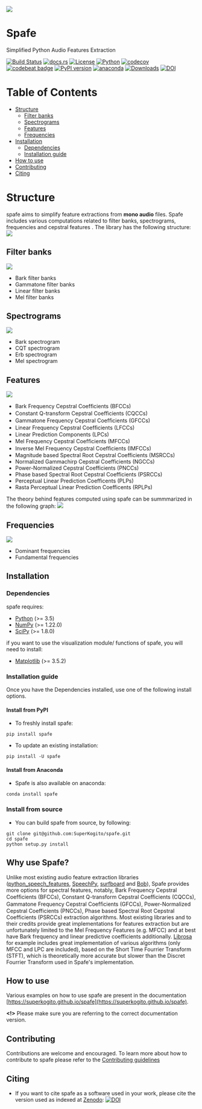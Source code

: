 ![](https://github.com/SuperKogito/spafe/blob/master/media/logo.png?raw=true)

# Spafe

Simplified Python Audio Features Extraction

[![Build Status](https://github.com/SuperKogito/spafe/actions/workflows/ci.yml/badge.svg)](https://github.com/SuperKogito/spafe/actions)
[![docs.rs](https://img.shields.io/docsrs/docs)](https://superkogito.github.io/spafe/)
[![License](https://img.shields.io/badge/license-BSD%203--Clause%20License%20(Revised)%20-blue)](https://github.com/SuperKogito/spafe/blob/master/LICENSE)
[![Python](https://img.shields.io/badge/python-3.5%20%7C%203.6%20%7C%203.7%20%7C%203.8%20%7C%203.9%20%7C%203.10-blue)](https://www.python.org/doc/versions/)
[![codecov](https://codecov.io/gh/SuperKogito/spafe/branch/master/graph/badge.svg)](https://codecov.io/gh/SuperKogito/spafe)
[![codebeat badge](https://codebeat.co/badges/97f81ec3-b8a3-42ff-a9f5-f6cf165f4448)](https://codebeat.co/projects/github-com-superkogito-spafe-master)
[![PyPI version](https://badge.fury.io/py/spafe.svg)](https://badge.fury.io/py/spafe)
[![anaconda](https://anaconda.org/superkogito/spafe/badges/version.svg)](https://anaconda.org/SuperKogito/spafe)
[![Downloads](https://pepy.tech/badge/spafe)](https://pepy.tech/project/spafe)
[![DOI](https://zenodo.org/badge/DOI/10.5281/zenodo.6824667.svg)](https://doi.org/10.5281/zenodo.6824667)


#  Table of Contents

- [Structure](#Structure)
  - [Filter banks](#Filter-banks)
  - [Spectrograms](#Spectrograms)
  - [Features](#Features)
  - [Frequencies](#Frequencies)
- [Installation](#Installation)
  - [Dependencies](#Dependencies)
  - [Installation guide](#Installation-guide)
- [How to use](#How-to-use)
- [Contributing](#Contributing)
- [Citing](#Citing)

# Structure
spafe aims to simplify feature extractions from **mono audio** files.
Spafe includes various computations related to filter banks, spectrograms, frequencies and cepstral features .
The library has the following structure:
![](https://github.com/SuperKogito/spafe/raw/master/media/spafe-structure.png)

## Filter banks
![](https://github.com/SuperKogito/spafe/blob/master/media/bark_fbanks.png?raw=true)
  - Bark filter banks
  - Gammatone filter banks
  - Linear filter banks
  - Mel filter banks

## Spectrograms
![](https://github.com/SuperKogito/spafe/blob/master/media/melspectrogram.png?raw=true)  
  - Bark spectrogram
  - CQT spectrogram
  - Erb spectrogram
  - Mel spectrogram

## Features
![](https://github.com/SuperKogito/spafe/blob/master/media/gfcc.png?raw=true)
  - Bark Frequency Cepstral Coefﬁcients (BFCCs)
  - Constant Q-transform Cepstral Coeﬃcients (CQCCs)
  - Gammatone Frequency Cepstral Coefﬁcients (GFCCs)
  - Linear Frequency Cepstral Coefﬁcients (LFCCs)
  - Linear Prediction Components (LPCs)
  - Mel Frequency Cepstral Coefﬁcients (MFCCs)
  - Inverse Mel Frequency Cepstral Coefﬁcients (IMFCCs)
  - Magnitude based Spectral Root Cepstral Coefficients (MSRCCs)
  - Normalized Gammachirp Cepstral Coefficients (NGCCs)
  - Power-Normalized Cepstral Coefficients (PNCCs)
  - Phase based Spectral Root Cepstral Coefficients (PSRCCs)
  - Perceptual Linear Prediction Coefficents (PLPs)
  - Rasta Perceptual Linear Prediction Coefficents (RPLPs)

The theory behind features computed using spafe can be summmarized in the following graph:
![](https://github.com/SuperKogito/spafe/blob/master/media/features-extraction-algorithms.png?raw=true)

## Frequencies
![](https://github.com/SuperKogito/spafe/blob/master/media/dominant_frequencies.png?raw=true)
  - Dominant frequencies
  - Fundamental frequencies

## Installation
### Dependencies

spafe requires:

-	[Python](https://www.python.org/) (>= 3.5)
-	[NumPy](https://numpy.org/) (>= 1.22.0)
-	[SciPy](https://scipy.org/) (>= 1.8.0)

if you want to use the visualization module/ functions of spafe, you will need to install:

- [Matplotlib](https://matplotlib.org/) (>= 3.5.2)


### Installation guide
Once you have the Dependencies installed, use one of the following install options.

#### Install from PyPI
- To freshly install spafe:
```
pip install spafe
```
-  To update an existing installation:
```
pip install -U spafe
```

#### Install from Anaconda
- Spafe is also available on anaconda:
```
conda install spafe
```

### Install from source
- You can build spafe from source, by following:
```
git clone git@github.com:SuperKogito/spafe.git
cd spafe
python setup.py install
```

## Why use Spafe? 

Unlike most existing audio feature extraction libraries ([python_speech_features](https://github.com/jameslyons/python_speech_features), [SpeechPy](https://github.com/astorfi/speechpy), [surfboard](https://github.com/novoic/surfboard) and [Bob](https://gitlab.idiap.ch/bob)), Spafe provides more options for spectral features, notably, Bark Frequency Cepstral Coefﬁcients (BFCCs), Constant Q-transform Cepstral Coeﬃcients (CQCCs), Gammatone Frequency Cepstral Coefﬁcients (GFCCs), Power-Normalized Cepstral Coefficients (PNCCs), Phase based Spectral Root Cepstral Coefficients (PSRCCs) extraction algorithms. 
Most existing libraries and to their credits provide great implementations for features extraction but are unfortunately limited to the Mel Frequency Features (e.g. MFCC) and at best have Bark frequency and linear predictive coefficients additionally. [Librosa](https://github.com/librosa/librosa) for example includes great implementation of various algorithms (only MFCC and LPC are included), based on the Short Time Fourrier Transform (STFT), which is theoretically more accurate but slower than the Discret Fourrier Transform used in Spafe's implementation.


## How to use

Various examples on how to use spafe are present in the documentation [https://superkogito.github.io/spafe](https://superkogito.github.io/spafe).

**<!>** Please make sure you are referring to the correct documentation version.

## Contributing

Contributions are welcome and encouraged. To learn more about how to contribute to spafe please refer to the [Contributing guidelines](https://github.com/SuperKogito/spafe/blob/master/CONTRIBUTING.md)

## Citing

-  If you want to cite spafe as a software used in your work, please
   cite the version used as indexed at [Zenodo](https://zenodo.org/):
   [![DOI](https://zenodo.org/badge/DOI/10.5281/zenodo.6824667.svg)](https://doi.org/10.5281/zenodo.6824667)
